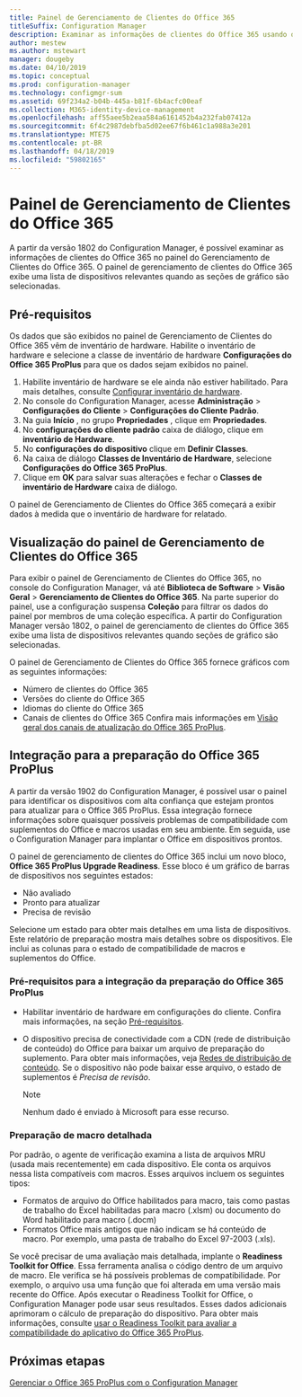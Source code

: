 ```yaml
---
title: Painel de Gerenciamento de Clientes do Office 365
titleSuffix: Configuration Manager
description: Examinar as informações de clientes do Office 365 usando o painel de Gerenciamento de Clientes do Office 365
author: mestew
ms.author: mstewart
manager: dougeby
ms.date: 04/10/2019
ms.topic: conceptual
ms.prod: configuration-manager
ms.technology: configmgr-sum
ms.assetid: 69f234a2-b04b-445a-b81f-6b4acfc00eaf
ms.collection: M365-identity-device-management
ms.openlocfilehash: aff55aee5b2eaa584a6161452b4a232fab07412a
ms.sourcegitcommit: 6f4c2987debfba5d02ee67f6b461c1a988a3e201
ms.translationtype: MTE75
ms.contentlocale: pt-BR
ms.lasthandoff: 04/18/2019
ms.locfileid: "59802165"
---
```

# <a name="office-365-client-management-dashboard"></a>Painel de Gerenciamento de Clientes do Office 365

A partir da versão 1802 do Configuration Manager, é possível examinar as informações de clientes do Office 365 no painel do Gerenciamento de Clientes do Office 365. O painel de gerenciamento de clientes do Office 365 exibe uma lista de dispositivos relevantes quando as seções de gráfico são selecionadas. <!--1357281 -->

## <a name="prerequisites"></a>Pré-requisitos

Os dados que são exibidos no painel de Gerenciamento de Clientes do Office 365 vêm de inventário de hardware. Habilite o inventário de hardware e selecione a classe de inventário de hardware **Configurações do Office 365 ProPlus** para que os dados sejam exibidos no painel.
 
1. Habilite inventário de hardware se ele ainda não estiver habilitado. Para mais detalhes, consulte [Configurar inventário de hardware](/sccm/core/clients/manage/inventory/configure-hardware-inventory).
2. No console do Configuration Manager, acesse **Administração** > **Configurações do Cliente** > **Configurações do Cliente Padrão**.  
3. Na guia **Início** , no grupo **Propriedades** , clique em **Propriedades**.  
4. No **configurações do cliente padrão** caixa de diálogo, clique em **inventário de Hardware**.  
5. No **configurações do dispositivo** clique em **Definir Classes**.  
6. Na caixa de diálogo **Classes de Inventário de Hardware**, selecione **Configurações do Office 365 ProPlus**.  
7. Clique em **OK** para salvar suas alterações e fechar o **Classes de inventário de Hardware** caixa de diálogo. 

O painel de Gerenciamento de Clientes do Office 365 começará a exibir dados à medida que o inventário de hardware for relatado.

## <a name="viewing-the-office-365-client-management-dashboard"></a>Visualização do painel de Gerenciamento de Clientes do Office 365

Para exibir o painel de Gerenciamento de Clientes do Office 365, no console do Configuration Manager, vá até **Biblioteca de Software** > **Visão Geral** > **Gerenciamento de Clientes do Office 365**. Na parte superior do painel, use a configuração suspensa **Coleção** para filtrar os dados do painel por membros de uma coleção específica. A partir do Configuration Manager versão 1802, o painel de gerenciamento de clientes do Office 365 exibe uma lista de dispositivos relevantes quando seções de gráfico são selecionadas.

O painel de Gerenciamento de Clientes do Office 365 fornece gráficos com as seguintes informações:

- Número de clientes do Office 365
- Versões do cliente do Office 365
- Idiomas do cliente do Office 365
- Canais de clientes do Office 365 Confira mais informações em [Visão geral dos canais de atualização do Office 365 ProPlus](/DeployOffice/overview-of-update-channels-for-office-365-proplus).


## <a name="bkmk_o365_readiness"></a> Integração para a preparação do Office 365 ProPlus
<!--3735402-->
A partir da versão 1902 do Configuration Manager, é possível usar o painel para identificar os dispositivos com alta confiança que estejam prontos para atualizar para o Office 365 ProPlus. Essa integração fornece informações sobre quaisquer possíveis problemas de compatibilidade com suplementos do Office e macros usadas em seu ambiente. Em seguida, use o Configuration Manager para implantar o Office em dispositivos prontos.

O painel de gerenciamento de clientes do Office 365 inclui um novo bloco, **Office 365 ProPlus Upgrade Readiness**. Esse bloco é um gráfico de barras de dispositivos nos seguintes estados:
- Não avaliado
- Pronto para atualizar
- Precisa de revisão

Selecione um estado para obter mais detalhes em uma lista de dispositivos. Este relatório de preparação mostra mais detalhes sobre os dispositivos. Ele inclui as colunas para o estado de compatibilidade de macros e suplementos do Office.

### <a name="prerequisites-for-office-365-proplus-readiness-integration"></a>Pré-requisitos para a integração da preparação do Office 365 ProPlus

- Habilitar inventário de hardware em configurações do cliente. Confira mais informações, na seção [Pré-requisitos](#prerequisites).  

- O dispositivo precisa de conectividade com a CDN (rede de distribuição de conteúdo) do Office para baixar um arquivo de preparação do suplemento. Para obter mais informações, veja [Redes de distribuição de conteúdo](https://docs.microsoft.com/office365/enterprise/content-delivery-networks). Se o dispositivo não pode baixar esse arquivo, o estado de suplementos é *Precisa de revisão*.  

    > [!Note]  
    > Nenhum dado é enviado à Microsoft para esse recurso.  

### <a name="bkmk_ort"></a> Preparação de macro detalhada

Por padrão, o agente de verificação examina a lista de arquivos MRU (usada mais recentemente) em cada dispositivo. Ele conta os arquivos nessa lista compatíveis com macros. Esses arquivos incluem os seguintes tipos:
- Formatos de arquivo do Office habilitados para macro, tais como pastas de trabalho do Excel habilitadas para macro (.xlsm) ou documento do Word habilitado para macro (.docm)  
- Formatos Office mais antigos que não indicam se há conteúdo de macro. Por exemplo, uma pasta de trabalho do Excel 97-2003 (.xls).

Se você precisar de uma avaliação mais detalhada, implante o **Readiness Toolkit for Office**. Essa ferramenta analisa o código dentro de um arquivo de macro. Ele verifica se há possíveis problemas de compatibilidade. Por exemplo, o arquivo usa uma função que foi alterada em uma versão mais recente do Office. Após executar o Readiness Toolkit for Office, o Configuration Manager pode usar seus resultados. Esses dados adicionais aprimoram o cálculo de preparação do dispositivo. Para obter mais informações, consulte [usar o Readiness Toolkit para avaliar a compatibilidade do aplicativo do Office 365 ProPlus](http://aka.ms/readinesstoolkit).

## <a name="next-steps"></a>Próximas etapas

[Gerenciar o Office 365 ProPlus com o Configuration Manager](/sccm/sum/deploy-use/manage-office-365-proplus-updates)